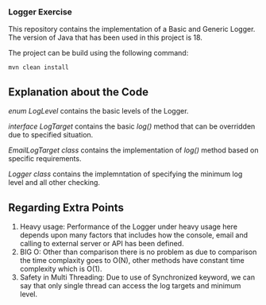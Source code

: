 ### Logger Exercise

This repository contains the implementation of a Basic and Generic Logger. The version of Java that has been used in this project is 18.

The project can be build using the following command:
```
mvn clean install
```

## Explanation about the Code
_enum LogLevel_ contains the basic levels of the Logger.

_interface LogTarget_ contains the basic *log()* method that can be overridden due to specified situation.

_EmailLogTarget class_ contains the implementation of *log()* method based on specific requirements.

_Logger class_ contains the implemntation of specifying the minimum log level and all other checking.

## Regarding Extra Points
1. Heavy usage: Performance of the Logger under heavy usage here depends upon many factors that includes how the console, email and calling to external server or API has been defined.
2. BIG O: Other than comparison there is no problem as due to comparison the time complaxity goes to O(N), other methods have constant time complexity which is O(1).
3. Safety in Multi Threading: Due to use of Synchronized keyword, we can say that only single thread can access the log targets and minimum level.

